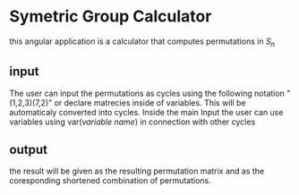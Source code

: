# Symetric Group Calculator
this angular application is a calculator that computes permutations in  $S_n$

## input 
The user can input the permutations as cycles using the following notation "(1,2,3)(7,2)" or declare matrecies 
inside of variables. This will be automaticaly converted into cycles. Inside the main Input the user can use 
variables using var(*variable name*) in connection with other cycles
## output
the result will be given as the resulting permutation matrix and as the coresponding shortened combination of permutations. 
